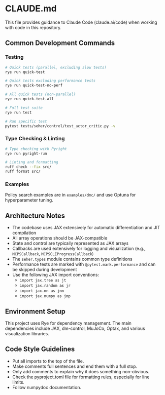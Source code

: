 # CLAUDE.md

This file provides guidance to Claude Code (claude.ai/code) when working with code in this repository.

## Common Development Commands

### Testing
```bash
# Quick tests (parallel, excluding slow tests)
rye run quick-test

# Quick tests excluding performance tests
rye run quick-test-no-perf  

# All quick tests (non-parallel)
rye run quick-test-all

# Full test suite
rye run test

# Run specific test
pytest tests/seher/control/test_actor_critic.py -v
```

### Type Checking & Linting
```bash
# Type checking with Pyright
rye run pyright-run

# Linting and formatting
ruff check --fix src/
ruff format src/
```

### Examples
Policy search examples are in `examples/dmc/` and use Optuna for hyperparameter tuning.

## Architecture Notes

- The codebase uses JAX extensively for automatic differentiation and JIT compilation
- All array operations should be JAX-compatible
- State and control are typically represented as JAX arrays
- Callbacks are used extensively for logging and visualization (e.g., `MCPSCallback`, `MCPSCLIProgressCallback`)
- The `seher.types` module contains common type definitions
- Performance tests are marked with `@pytest.mark.performance` and can be skipped during development
- Use the following JAX import conventions:
  - `import jax.tree as jt`
  - `import jax.random as jr`
  - `import jax.nn as jnn`
  - `import jax.numpy as jnp`

## Environment Setup

This project uses Rye for dependency management. The main dependencies include JAX, dm-control, MuJoCo, Optax, and various visualization libraries.

## Code Style Guidelines

- Put all imports to the top of the file.
- Make comments full sentences and end them with a full stop.
- Only add comments to explain why it does something non-obvious.
- Check the pyproject.toml file for formatting rules, especially for line limits.
- Follow numpydoc documentation.
